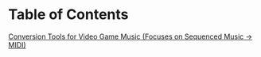 # Table of Contents

[Conversion Tools for Video Game Music (Focuses on Sequenced Music → MIDI)](Conversion_Tools_for_Video_Game_Music.md)
